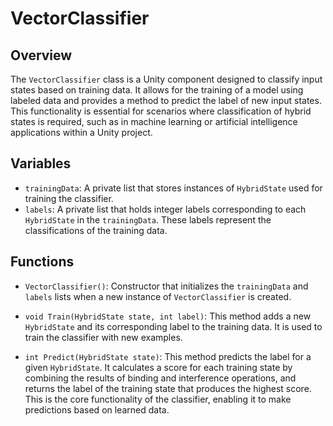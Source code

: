 # VectorClassifier

## Overview
The `VectorClassifier` class is a Unity component designed to classify input states based on training data. It allows for the training of a model using labeled data and provides a method to predict the label of new input states. This functionality is essential for scenarios where classification of hybrid states is required, such as in machine learning or artificial intelligence applications within a Unity project.

## Variables

- `trainingData`: A private list that stores instances of `HybridState` used for training the classifier.
- `labels`: A private list that holds integer labels corresponding to each `HybridState` in the `trainingData`. These labels represent the classifications of the training data.

## Functions

- `VectorClassifier()`: Constructor that initializes the `trainingData` and `labels` lists when a new instance of `VectorClassifier` is created.

- `void Train(HybridState state, int label)`: This method adds a new `HybridState` and its corresponding label to the training data. It is used to train the classifier with new examples.

- `int Predict(HybridState state)`: This method predicts the label for a given `HybridState`. It calculates a score for each training state by combining the results of binding and interference operations, and returns the label of the training state that produces the highest score. This is the core functionality of the classifier, enabling it to make predictions based on learned data.